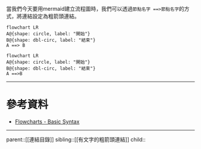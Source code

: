 當我們今天要用mermaid建立流程圖時，我們可以透過`節點名字 ==>節點名字`的方式，將連結設定為粗箭頭連結。
```Mermaid
flowchart LR
A@{shape: circle, label: "開始"}
B@{shape: dbl-circ, label: "結束"}
A ==> B
```
```mermaid
flowchart LR
A@{shape: circle, label: "開始"}
B@{shape: dbl-circ, label: "結束"}
A ==>B
```
- - -
# 參考資料
- [Flowcharts - Basic Syntax](https://mermaid.js.org/syntax/flowchart.html)
- - -
parent::[[連結目錄]]
sibling::[[有文字的粗箭頭連結]]
child::